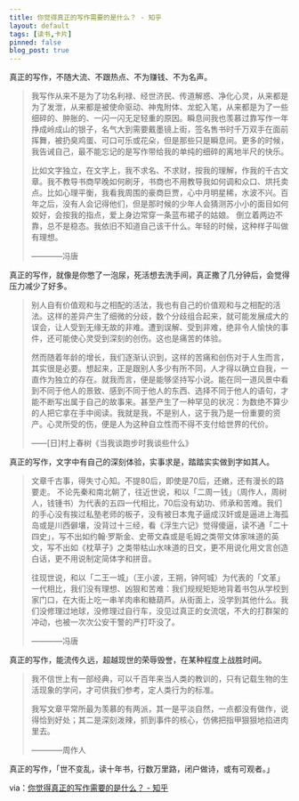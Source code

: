 ```yaml
---
title: 你觉得真正的写作需要的是什么？ - 知乎
layout: default
tags: [读书,卡片]
pinned: false
blog_post: true
---
```


真正的写作，不随大流、不跟热点、不为赚钱、不为名声。

> 我写作从来不是为了功名利禄、经世济民、传道解惑、净化心灵，从来都是为了发泄，从来都是被使命驱动、神鬼附体、龙蛇入笔，从来都是为了一些细碎的、肿胀的、一闪一闪无足轻重的原因。瞬息间我也羡慕过靠写作一年挣成岭成山的银子，名气大到需要戴墨镜上街，签名售书时千万双手在面前挥舞，被扔臭鸡蛋、可口可乐或花朵，但是那些只是瞬息间。更多的时候，我告诫自己，最不能忘记的是写作带给我的单纯的细碎的离地半尺的快乐。
> 
> 比如文字独立，在文字上，我不求名、不求财，按我的理解，作我的千古文章。我不教导书商早晚如何刷牙，书商也不用教导我如何调和众口、烘托卖点。比如心理平衡，我看我周围的豪商巨贾，心中月明星稀，水波不兴。百年之后，没有人会记得他们，但是那时候的少年人会猜测苏小小的面目如何姣好，会按我的指点，爱上身边常穿一条蓝布裙子的姑娘。 倒立着两边不靠，总不是稳态。我依旧不知道自己该干什么。年轻的时候，这种样子叫做有理想。
> 
> ————冯唐

真正的写作，就像是你憋了一泡尿，死活想去洗手间，真正撒了几分钟后，会觉得压力减少了好多。

> 别人自有价值观和与之相配的活法，我也有自己的价值观和与之相配的活法。这样的差异产生了细微的分歧，数个分歧组合起来，就可能发展成大的误会，让人受到无缘无故的非难。遭到误解、受到非难，绝非令人愉快的事件，还可能使心灵受到深刻的创伤。这也是痛苦的体验。
> 
> 然而随着年龄的增长，我们逐渐认识到，这样的苦痛和创伤对于人生而言，其实很是必要。想起来，正是跟别人多少有所不同，人才得以确立自我，一直作为独立的存在。就我而言，便是能够坚持写小说。能在同一道风景中看到不同于他人的景致、感到不同于他人的东西、选择不同于他人的语句，才能不断写出属于自己的故事来。甚至产生了一种罕见的状况：为数绝不算少的人把它拿在手中阅读。我就是我，不是别人，这于我乃是一份重要的资产。心灵所受的伤，便是人为这种自立性而不得不支付给世界的代价。
> 
> ——[日]村上春树《当我谈跑步时我谈些什么》

真正的写作，文字中有自己的深刻体验，实事求是，踏踏实实做到字如其人。

> 文章千古事，得失寸心知。不提80后，即使是70后，还嫩，还有漫长的路要走。 不论先秦和南北朝了，往近世说，和以「二周一钱」（周作人，周树人，钱锺书）为代表的五四一代相比，70后没有幼功、师承和苦难。我们的手心没有挨过私塾老师的板子，没有被日本鬼子逼成汉奸或是逼进上海孤岛或是川西僻壤，没背过十三经，看《浮生六记》觉得傻逼，读不通「二十四史」，写不出如约翰·罗斯金、史蒂文森或是毛姆之类带文体家味道的英文，写不出如《枕草子》之类带枯山水味道的日文，更不用说化用文言创造白话，更不用说制定简体字和拼音。
> 
> 往现世说，和以「二王一城」（王小波，王朔，钟阿城）为代表的「文革」一代相比，我们没有理想、凶狠和苦难：我们规规矩矩地背着书包从学校到家门口，在大街上吃一串羊肉串和糖葫芦。从街面上，没学到其他什么。我们没修理过地球，没修理过自行车，没见过真正的女流氓，不大的打群架的冲动，也被一次次公安干警的严打吓没了。
>
> ————冯唐

真正的写作，能流传久远，超越现世的荣辱毁誉，在某种程度上战胜时间。

> 我不信世上有一部经典，可以千百年来当人类的教训的，只有记载生物的生活现象的学问，才可供我们参考，定人类行为的标准。
> 
> 我写文章平常所最为羡慕的有两派，其一是平淡自然，一点都没有做作，说得恰到好处；其二是深刻泼辣，抓到事件的核心，仿佛把指甲狠狠地掐进肉里去。
> 
> ————周作人

真正的写作，「世不变乱，读十年书，行数万里路，闭户做诗，或有可观者。」


via：[你觉得真正的写作需要的是什么？ - 知乎](https://www.zhihu.com/question/344302921/answer/824707813)